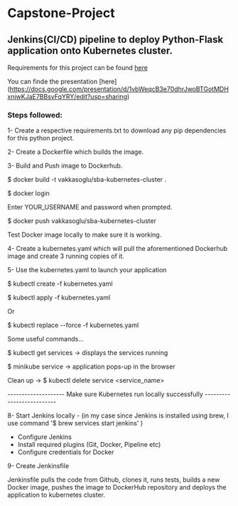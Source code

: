 # Capstone-Project

## Jenkins(CI/CD) pipeline to deploy Python-Flask application onto Kubernetes cluster.


Requirements for this project can be found [here](https://docs.google.com/document/d/1J5rvYyM-EjEq1GFcrTuVrwn6q1INIp6U6J1MS3OhOJM/edit?usp=sharing)

You can finde the presentation [here] (https://docs.google.com/presentation/d/1vbWeqcB3e70dhrJwoBTGotMDHxniwKJaE7BBsvFqYRY/edit?usp=sharing)
 
### Steps followed: 

1- Create a respective requirements.txt to download any pip dependencies for this python project.

2- Create a Dockerfile which builds the image.

3- Build and Push image to Dockerhub.

$ docker build -t vakkasoglu/sba-kubernetes-cluster .

$ docker login

Enter YOUR_USERNAME and password when prompted.

$ docker push vakkasoglu/sba-kubernetes-cluster

Test Docker image locally to make sure it is working.

4- Create a kubernetes.yaml which will pull the aforementioned Dockerhub image and create 3 running copies of it.

5- Use the kubernetes.yaml to launch your application

$ kubectl create -f kubernetes.yaml

$ kubectl apply -f kubernetes.yaml

Or 

$ kubectl replace --force -f kubernetes.yaml

Some useful commands...

$ kubectl get services → displays the services running

$ minikube service <service-name> → application pops-up in the browser

Clean up → $ kubectl delete service <service_name>

-------------------- Make sure Kubernetes run locally successfully --------------------------

8- Start Jenkins locally - (in my case since Jenkins is installed using brew, I use command '$ brew services start jenkins' )

- Configure Jenkins
- Install required plugins (Git, Docker, Pipeline etc)
- Configure credentials for Docker

9- Create Jenkinsfile

Jenkinsfile pulls the code from Github, clones it, runs tests, builds a new Docker image, pushes the image to DockerHub repository and deploys the application to kubernetes cluster.




